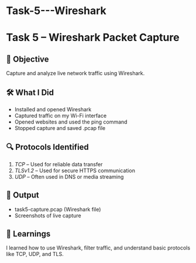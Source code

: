# Task-5---Wireshark
# Task 5 – Wireshark Packet Capture

## 🎯 Objective
Capture and analyze live network traffic using Wireshark.

## 🛠 What I Did
- Installed and opened Wireshark
- Captured traffic on my Wi-Fi interface
- Opened websites and used the ping command
- Stopped capture and saved .pcap file

## 🔍 Protocols Identified
1. *TCP* – Used for reliable data transfer
2. *TLSv1.2* – Used for secure HTTPS communication
3. *UDP* – Often used in DNS or media streaming

## 📁 Output
- task5-capture.pcap (Wireshark file)
- Screenshots of live capture

## 🧠 Learnings
I learned how to use Wireshark, filter traffic, and understand basic protocols like TCP, UDP, and TLS.

